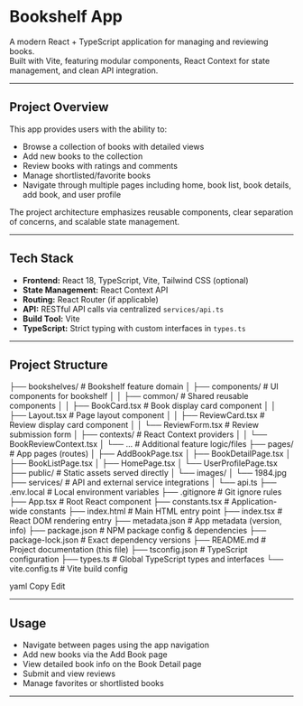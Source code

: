 # Bookshelf App

A modern React + TypeScript application for managing and reviewing books.  
Built with Vite, featuring modular components, React Context for state management, and clean API integration.

---

## Project Overview

This app provides users with the ability to:

- Browse a collection of books with detailed views  
- Add new books to the collection  
- Review books with ratings and comments  
- Manage shortlisted/favorite books  
- Navigate through multiple pages including home, book list, book details, add book, and user profile  

The project architecture emphasizes reusable components, clear separation of concerns, and scalable state management.

---

## Tech Stack

- **Frontend:** React 18, TypeScript, Vite, Tailwind CSS (optional)  
- **State Management:** React Context API  
- **Routing:** React Router (if applicable)  
- **API:** RESTful API calls via centralized `services/api.ts`  
- **Build Tool:** Vite  
- **TypeScript:** Strict typing with custom interfaces in `types.ts`

---

## Project Structure

├── bookshelves/ # Bookshelf feature domain
│ ├── components/ # UI components for bookshelf
│ │ ├── common/ # Shared reusable components
│ │ ├── BookCard.tsx # Book display card component
│ │ ├── Layout.tsx # Page layout component
│ │ ├── ReviewCard.tsx # Review display card component
│ │ └── ReviewForm.tsx # Review submission form
│ ├── contexts/ # React Context providers
│ │ └── BookReviewContext.tsx
│ └── ... # Additional feature logic/files
├── pages/ # App pages (routes)
│ ├── AddBookPage.tsx
│ ├── BookDetailPage.tsx
│ ├── BookListPage.tsx
│ ├── HomePage.tsx
│ └── UserProfilePage.tsx
├── public/ # Static assets served directly
│ └── images/
│ └── 1984.jpg
├── services/ # API and external service integrations
│ └── api.ts
├── .env.local # Local environment variables
├── .gitignore # Git ignore rules
├── App.tsx # Root React component
├── constants.tsx # Application-wide constants
├── index.html # Main HTML entry point
├── index.tsx # React DOM rendering entry
├── metadata.json # App metadata (version, info)
├── package.json # NPM package config & dependencies
├── package-lock.json # Exact dependency versions
├── README.md # Project documentation (this file)
├── tsconfig.json # TypeScript configuration
├── types.ts # Global TypeScript types and interfaces
└── vite.config.ts # Vite build config

yaml
Copy
Edit

---

## Usage

- Navigate between pages using the app navigation  
- Add new books via the Add Book page  
- View detailed book info on the Book Detail page  
- Submit and view reviews  
- Manage favorites or shortlisted books

---
